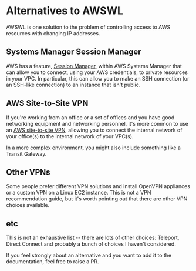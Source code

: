 # Alternatives to AWSWL

AWSWL is one solution to the problem of controlling access to AWS resources with changing IP addresses.

## Systems Manager Session Manager

AWS has a feature, [Session Manager](https://docs.aws.amazon.com/systems-manager/latest/userguide/session-manager.html), within AWS Systems Manager that can allow you to connect, using your AWS credentials, to private resources in your VPC. In particular, this can allow you to make an SSH connection (or an SSH-like connection) to an instance that isn't public.

## AWS Site-to-Site VPN

If you're working from an office or a set of offices and you have good networking equipment and networking personnel, it's more common to use an [AWS site-to-site VPN](https://docs.aws.amazon.com/vpn/index.html), allowing you to connect the internal network of your office(s) to the internal network of your VPC(s).

In a more complex environment, you might also include something like a Transit Gateway.

## Other VPNs

Some people prefer different VPN solutions and install OpenVPN appliances or a custom VPN on a Linux EC2 instance. This is not a VPN recommendation guide, but it's worth pointing out that there are other VPN choices available.

## etc

This is not an exhaustive list -- there are lots of other choices: Teleport, Direct Connect and probably a bunch of choices I haven't considered.

If you feel strongly about an alternative and you want to add it to the documentation, feel free to raise a PR.
